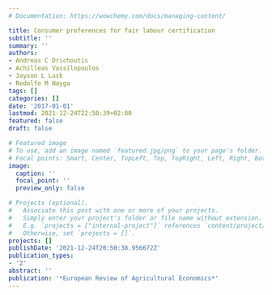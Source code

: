 ```yaml
---
# Documentation: https://wowchemy.com/docs/managing-content/

title: Consumer preferences for fair labour certification
subtitle: ''
summary: ''
authors:
- Andreas C Drichoutis
- Achilleas Vassilopoulos
- Jayson L Lusk
- Rodolfo M Nayga
tags: []
categories: []
date: '2017-01-01'
lastmod: 2021-12-24T22:50:39+02:00
featured: false
draft: false

# Featured image
# To use, add an image named `featured.jpg/png` to your page's folder.
# Focal points: Smart, Center, TopLeft, Top, TopRight, Left, Right, BottomLeft, Bottom, BottomRight.
image:
  caption: ''
  focal_point: ''
  preview_only: false

# Projects (optional).
#   Associate this post with one or more of your projects.
#   Simply enter your project's folder or file name without extension.
#   E.g. `projects = ["internal-project"]` references `content/project/deep-learning/index.md`.
#   Otherwise, set `projects = []`.
projects: []
publishDate: '2021-12-24T20:50:38.956672Z'
publication_types:
- '2'
abstract: ''
publication: '*European Review of Agricultural Economics*'
---
```

